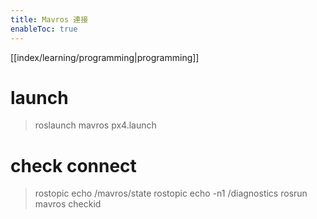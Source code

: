 ```yaml
---
title: Mavros 連接
enableToc: true
---
```

[[index/learning/programming|programming]]
# launch 
> roslaunch mavros px4.launch

# check connect
> rostopic echo /mavros/state
> rostopic echo -n1 /diagnostics 
> rosrun mavros checkid 
